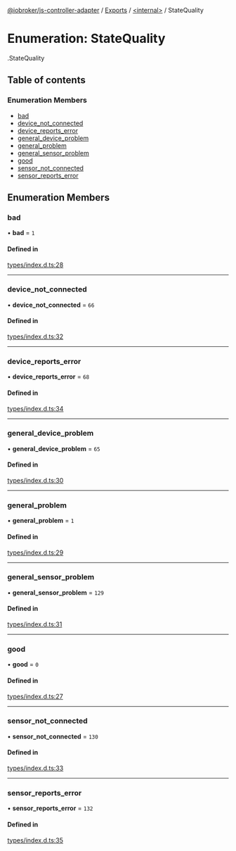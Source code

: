 [@iobroker/js-controller-adapter](../README.md) / [Exports](../modules.md) / [<internal\>](../modules/internal_.md) / StateQuality

# Enumeration: StateQuality

[<internal>](../modules/internal_.md).StateQuality

## Table of contents

### Enumeration Members

- [bad](internal_.StateQuality.md#bad)
- [device\_not\_connected](internal_.StateQuality.md#device_not_connected)
- [device\_reports\_error](internal_.StateQuality.md#device_reports_error)
- [general\_device\_problem](internal_.StateQuality.md#general_device_problem)
- [general\_problem](internal_.StateQuality.md#general_problem)
- [general\_sensor\_problem](internal_.StateQuality.md#general_sensor_problem)
- [good](internal_.StateQuality.md#good)
- [sensor\_not\_connected](internal_.StateQuality.md#sensor_not_connected)
- [sensor\_reports\_error](internal_.StateQuality.md#sensor_reports_error)

## Enumeration Members

### bad

• **bad** = ``1``

#### Defined in

[types/index.d.ts:28](https://github.com/ioBroker/ioBroker.js-controller/blob/c7ef56a8/packages/types/index.d.ts#L28)

___

### device\_not\_connected

• **device\_not\_connected** = ``66``

#### Defined in

[types/index.d.ts:32](https://github.com/ioBroker/ioBroker.js-controller/blob/c7ef56a8/packages/types/index.d.ts#L32)

___

### device\_reports\_error

• **device\_reports\_error** = ``68``

#### Defined in

[types/index.d.ts:34](https://github.com/ioBroker/ioBroker.js-controller/blob/c7ef56a8/packages/types/index.d.ts#L34)

___

### general\_device\_problem

• **general\_device\_problem** = ``65``

#### Defined in

[types/index.d.ts:30](https://github.com/ioBroker/ioBroker.js-controller/blob/c7ef56a8/packages/types/index.d.ts#L30)

___

### general\_problem

• **general\_problem** = ``1``

#### Defined in

[types/index.d.ts:29](https://github.com/ioBroker/ioBroker.js-controller/blob/c7ef56a8/packages/types/index.d.ts#L29)

___

### general\_sensor\_problem

• **general\_sensor\_problem** = ``129``

#### Defined in

[types/index.d.ts:31](https://github.com/ioBroker/ioBroker.js-controller/blob/c7ef56a8/packages/types/index.d.ts#L31)

___

### good

• **good** = ``0``

#### Defined in

[types/index.d.ts:27](https://github.com/ioBroker/ioBroker.js-controller/blob/c7ef56a8/packages/types/index.d.ts#L27)

___

### sensor\_not\_connected

• **sensor\_not\_connected** = ``130``

#### Defined in

[types/index.d.ts:33](https://github.com/ioBroker/ioBroker.js-controller/blob/c7ef56a8/packages/types/index.d.ts#L33)

___

### sensor\_reports\_error

• **sensor\_reports\_error** = ``132``

#### Defined in

[types/index.d.ts:35](https://github.com/ioBroker/ioBroker.js-controller/blob/c7ef56a8/packages/types/index.d.ts#L35)
